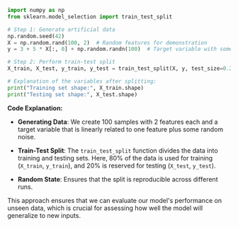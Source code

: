 ```python
import numpy as np
from sklearn.model_selection import train_test_split

# Step 1: Generate artificial data
np.random.seed(42)
X = np.random.rand(100, 2)  # Random features for demonstration
y = 3 + 5 * X[:, 0] + np.random.randn(100)  # Target variable with some noise

# Step 2: Perform train-test split
X_train, X_test, y_train, y_test = train_test_split(X, y, test_size=0.2, random_state=42)

# Explanation of the variables after splitting:
print("Training set shape:", X_train.shape)
print("Testing set shape:", X_test.shape)
```

**Code Explanation:**

- **Generating Data**: We create 100 samples with 2 features each and a target variable that is linearly related to one feature plus some random noise.
  
- **Train-Test Split**: The `train_test_split` function divides the data into training and testing sets. Here, 80% of the data is used for training (`X_train`, `y_train`), and 20% is reserved for testing (`X_test`, `y_test`).

- **Random State**: Ensures that the split is reproducible across different runs.

This approach ensures that we can evaluate our model's performance on unseen data, which is crucial for assessing how well the model will generalize to new inputs.